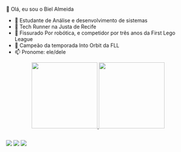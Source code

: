 👋 Olá, eu sou o Biel Almeida 

- 👀 Estudante de Análise e desenvolvimento de sistemas
- 💙 Tech Runner na Justa de Recife
- 💞️ Fissurado Por robótica, e competidor por três anos da First Lego League
- 🚀 Campeão da temporada Into Orbit da FLL
- 📫 Pronome: ele/dele

<div align="center">
  <a href="https://github.com/Bi3lalmeida">
  <img height="180em" src="https://github-readme-stats.vercel.app/api?username=Bi3lalmeida&show_icons=true&theme=highcontrast&include_all_commits=true&count_private=true"/>
  <img height="180em" src="https://github-readme-stats.vercel.app/api/top-langs/?username=Bi3lalmeida&layout=compact&langs_count=7&theme=highcontrast"/>
</div>
  
  ##
  
  <div>
  <a href="https://instagram" target="_blank"><img src="https://img.shields.io/badge/-Instagram-%23E4405F?style=for-the-badge&logo=instagram&logoColor=white" target="_blank"></a>
 <a href="https://discord.gg/" target="_blank"><img src="https://img.shields.io/badge/Discord-7289DA?style=for-the-badge&logo=discord&logoColor=white" target="_blank"></a> 
  <a href = "gabriel.almeida.sousa2310@gmail.com"><img src="https://img.shields.io/badge/-Gmail-%23333?style=for-the-badge&logo=gmail&logoColor=white" target="_blank"></a>
  <div>
